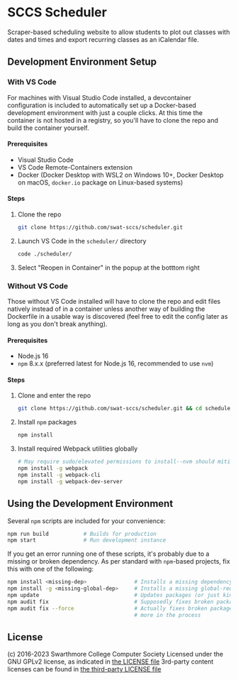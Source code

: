 # SCCS Scheduler
Scraper-based scheduling website to allow students to plot out classes with dates and times and export recurring classes as an iCalendar file.

## Development Environment Setup

### With VS Code
For machines with Visual Studio Code installed, a devcontainer configuration is included to automatically set up a Docker-based development environment with just a couple clicks. At this time the container is not hosted in a registry, so you'll have to clone the repo and build the container yourself.

#### Prerequisites
- Visual Studio Code
- VS Code Remote-Containers extension
- Docker (Docker Desktop with WSL2 on Windows 10+, Docker Desktop on macOS, `docker.io` package on Linux-based systems)

#### Steps
1. Clone the repo
    ```bash
    git clone https://github.com/swat-sccs/scheduler.git
    ```

2. Launch VS Code in the `scheduler/` directory
    ```bash
    code ./scheduler/
    ```

3. Select "Reopen in Container" in the popup at the botttom right

### Without VS Code
Those without VS Code installed will have to clone the repo and edit files natively instead of in a container unless another way of building the Dockerfile in a usable way is discovered (feel free to edit the config later as long as you don't break anything).

#### Prerequisites
- Node.js 16
- `npm` 8.x.x (preferred latest for Node.js 16, recommended to use `nvm`)

#### Steps
1. Clone and enter the repo
    ```bash
    git clone https://github.com/swat-sccs/scheduler.git && cd scheduler
    ```

2. Install `npm` packages
    ```bash
    npm install
    ```

3. Install required Webpack utilities globally
    ```bash
    # May require sudo/elevated permissions to install--nvm should mitigate this by default
    npm install -g webpack
    npm install -g webpack-cli
    npm install -g webpack-dev-server
    ```

## Using the Development Environment
Several `npm` scripts are included for your convenience:

```bash
npm run build           # Builds for production
npm start               # Run development instance
```

If you get an error running one of these scripts, it's probably due to a missing or broken dependency. As per standard with `npm`-based projects, fix this with one of the following:

```bash
npm install <missing-dep>               # Installs a missing dependency
npm install -g <missing-global-dep>     # Installs a missing global-required dependency
npm update                              # Updates packages (or just kinda doesn't)
npm audit fix                           # Supposedly fixes broken packages
npm audit fix --force                   # Actually fixes broken packages but often breaks
                                        # more in the process
```

## License
(c) 2016-2023 Swarthmore College Computer Society
Licensed under the GNU GPLv2 license, as indicated in [the LICENSE file](LICENSE.md)
3rd-party content licenses can be found in [the third-party LICENSE file](LICENSE-3RDPARTY.md)
